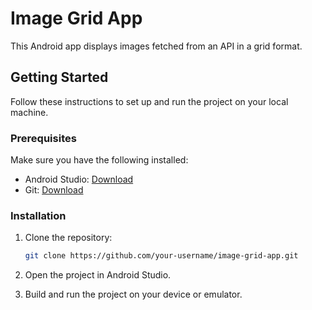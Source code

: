 # Image Grid App

This Android app displays images fetched from an API in a grid format.

## Getting Started

Follow these instructions to set up and run the project on your local machine.

### Prerequisites

Make sure you have the following installed:

- Android Studio: [Download](https://developer.android.com/studio)
- Git: [Download](https://git-scm.com/downloads)

### Installation

1. Clone the repository:
   ```sh
   git clone https://github.com/your-username/image-grid-app.git
2. Open the project in Android Studio.

3. Build and run the project on your device or emulator.
